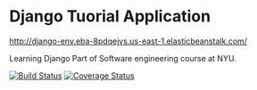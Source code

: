# Django Tuorial Application

http://django-env.eba-8pdqejvs.us-east-1.elasticbeanstalk.com/

Learning Django 
Part of Software engineering course at NYU.

[![Build Status](https://app.travis-ci.com/shanthisree0315/swe1-app.svg?branch=main)](https://app.travis-ci.com/shanthisree0315/swe-app1)
[![Coverage Status](https://coveralls.io/repos/github/shanthisree0315/swe1-app/badge.svg)](https://coveralls.io/github/shanthisree0315/swe1-app)
